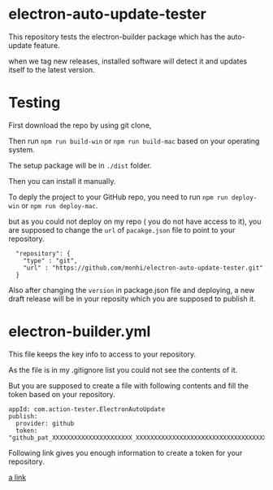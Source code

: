 # electron-auto-update-tester

This repository tests the electron-builder package which has the auto-update feature. 

when we tag new releases, installed software will detect it and updates itself to the latest version.

# Testing

First download the repo by using git clone,

Then run `npm run build-win` or `npm run build-mac` based on your operating system.

The setup package will be in `./dist` folder.

Then you can install it manually. 

To deply the project to your GitHub repo, you need to run `npm run deploy-win` or `npm run deploy-mac`.

but as you could not deploy on my repo ( you do not have access to it), you are supposed to change the `url` of `pacakge.json` file to point to your repository.

```
  "repository": {
    "type" : "git",
    "url" : "https://github.com/monhi/electron-auto-update-tester.git"
  }  
```

Also after changing the `version` in package.json file and deploying, a new draft release will be in your reposity which you are supposed to publish it. 

# electron-builder.yml

This file keeps the key info to access to your repository.

As the file is in my .gitignore list you could not see the contents of it.

But you are supposed to create a file with following contents and fill the token based on your repository.

```
appId: com.action-tester.ElectronAutoUpdate
publish:
  provider: github
  token: "github_pat_XXXXXXXXXXXXXXXXXXXXXX_XXXXXXXXXXXXXXXXXXXXXXXXXXXXXXXXXXXXXXXXXXXXXXXXXXXX"
```

Following link gives you enough information to create a token for your repository.

[a link]("https://docs.github.com/en/authentication/keeping-your-account-and-data-secure/creating-a-personal-access-token#:~:text=been%20verified%20yet.-,In%20the%20upper%2Dright%20corner%20of%20any%20page%2C%20click%20your,Generate%20new%20token%20(classic).")


